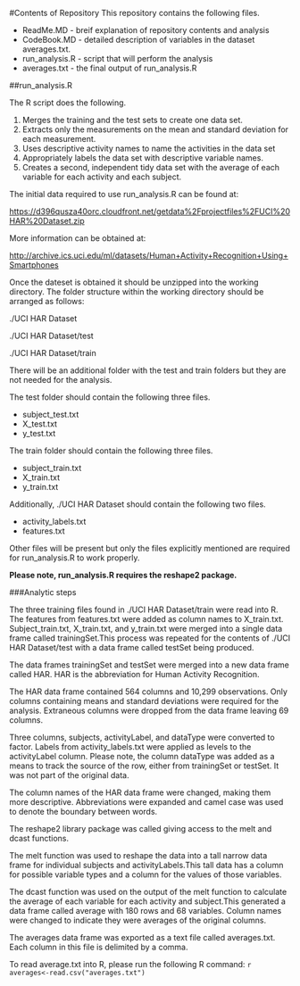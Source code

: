 #Contents of Repository
This repository contains the following files. 

* ReadMe.MD - breif explanation of repository contents and analysis
* CodeBook.MD - detailed description of variables in the dataset averages.txt. 
* run_analysis.R - script that will perform the analysis
* averages.txt - the final output of run_analysis.R


##run_analysis.R

The R script does the following.

1. Merges the training and the test sets to create one data set.
2. Extracts only the measurements on the mean and standard deviation for each measurement. 
3. Uses descriptive activity names to name the activities in the data set
4. Appropriately labels the data set with descriptive variable names. 
5.  Creates a second, independent tidy data set with the average of each variable for each activity and each subject.

The initial data required to use run_analysis.R can be found at:

https://d396qusza40orc.cloudfront.net/getdata%2Fprojectfiles%2FUCI%20HAR%20Dataset.zip 

More information can be obtained at:

http://archive.ics.uci.edu/ml/datasets/Human+Activity+Recognition+Using+Smartphones 

Once the dateset is obtained it should be unzipped into the working directory.
The folder structure within the working directory should be arranged as follows:

./UCI HAR Dataset

./UCI HAR Dataset/test

./UCI HAR Dataset/train

There will be an additional folder with the test and train folders but they 
are not needed for the analysis.

The test folder should contain the following three files.

* subject_test.txt
* X_test.txt
* y_test.txt

The train folder should contain the following three files.

* subject_train.txt
* X_train.txt
* y_train.txt

Additionally, ./UCI HAR Dataset should contain the following two files.

* activity_labels.txt
* features.txt

Other files will be present but only the files explicitly mentioned are required for run_analysis.R to work properly. 

**Please note, run_analysis.R requires the reshape2 package.**

###Analytic steps

The three training files found in ./UCI HAR Dataset/train were read into R. The features from features.txt were added as column names to X_train.txt. Subject_train.txt, X_train.txt, and y_train.txt were merged into a single data frame called trainingSet.This process was repeated for the contents of ./UCI HAR Dataset/test with a data frame called testSet being produced.

The data frames trainingSet and testSet were merged into a new data frame called HAR. HAR is the abbreviation for Human Activity Recognition.

The HAR data frame contained 564 columns and 10,299 observations. Only columns containing means and standard deviations were required for the analysis. Extraneous columns were dropped from the data frame leaving 69 columns.

Three columns, subjects, activityLabel, and dataType were converted to factor. Labels from activity_labels.txt were applied as levels to the activityLabel column. Please note, the column dataType was added as a means to track the source of the row, either from trainingSet or testSet. It was not part of the original data.

The column names of the HAR data frame were changed, making them more descriptive. Abbreviations were expanded and camel case was used to denote the boundary between words. 

The reshape2 library package was called giving access to the melt and dcast functions.

The melt function was used to reshape the data into a tall narrow data frame for individual subjects and activityLabels.This tall data has a column for possible variable types and a column for the values of those variables.

The dcast function was used on the output of the melt function to calculate the average of each variable for each activity and subject.This generated a data frame called average with 180 rows and 68 variables. Column names were changed to indicate they were averages of the original columns. 

The averages data frame was exported as a text file called averages.txt. Each column in this file is delimited by a comma.

To read average.txt into R, please run the following R command: `r averages<-read.csv("averages.txt")` 